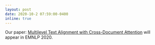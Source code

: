 ```yaml
---
layout: post
date: 2020-10-2 07:59:00-0400
inline: true
---
```


Our paper: [Multilevel Text Alignment with Cross-Document Attention](https://arxiv.org/abs/2005.08113) will appear in EMNLP 2020.
